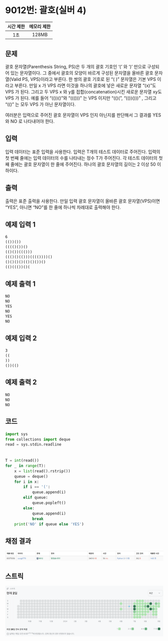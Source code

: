 # 9012번: 괄호(실버 4)
| 시간 제한 | 메모리 제한 |
|:-----:|:------:|
|  1초   | 128MB  |

## 문제
괄호 문자열(Parenthesis String, PS)은 두 개의 괄호 기호인 ‘(’ 와 ‘)’ 만으로 구성되어 있는 문자열이다. 그 중에서 괄호의 모양이 바르게 구성된 문자열을 올바른 괄호 문자열(Valid PS, VPS)이라고 부른다. 한 쌍의 괄호 기호로 된 “( )” 문자열은 기본 VPS 이라고 부른다. 만일 x 가 VPS 라면 이것을 하나의 괄호에 넣은 새로운 문자열 “(x)”도 VPS 가 된다. 그리고 두 VPS x 와 y를 접합(concatenation)시킨 새로운 문자열 xy도 VPS 가 된다. 예를 들어 “(())()”와 “((()))” 는 VPS 이지만 “(()(”, “(())()))” , 그리고 “(()” 는 모두 VPS 가 아닌 문자열이다. 

여러분은 입력으로 주어진 괄호 문자열이 VPS 인지 아닌지를 판단해서 그 결과를 YES 와 NO 로 나타내어야 한다. 

## 입력
입력 데이터는 표준 입력을 사용한다. 입력은 T개의 테스트 데이터로 주어진다. 입력의 첫 번째 줄에는 입력 데이터의 수를 나타내는 정수 T가 주어진다. 각 테스트 데이터의 첫째 줄에는 괄호 문자열이 한 줄에 주어진다. 하나의 괄호 문자열의 길이는 2 이상 50 이하이다. 

## 출력
출력은 표준 출력을 사용한다. 만일 입력 괄호 문자열이 올바른 괄호 문자열(VPS)이면 “YES”, 아니면 “NO”를 한 줄에 하나씩 차례대로 출력해야 한다. 

## 예제 입력 1
```text
6
(())())
(((()())()
(()())((()))
((()()(()))(((())))()
()()()()(()()())()
(()((())()(
```
## 예제 출력 1
```text
NO
NO
YES
NO
YES
NO
```
## 예제 입력 2
```text
3
((
))
())(()
```
## 예제 출력 2
```text
NO
NO
NO
```

## 코드
```python
import sys
from collections import deque
read = sys.stdin.readline


T = int(read())
for _ in range(T):
    x = list(read().rstrip())
    queue = deque()
    for i in x:
        if i == '(':
            queue.append(i)
        elif queue:
            queue.popleft()
        else:
            queue.append(i)
            break
    print('NO' if queue else 'YES')
```

## 채점 결과
![image](result_img.png)

## 스트릭
![image](streak_img.png)